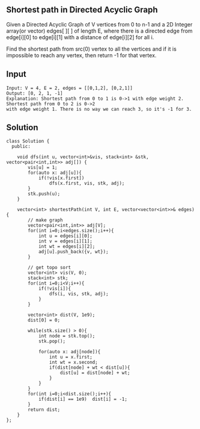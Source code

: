 ## Shortest path in Directed Acyclic Graph
Given a Directed Acyclic Graph of V vertices from 0 to n-1 and a 2D Integer array(or vector) edges[ ][ ] of length E, where there is a directed edge from edge[i][0] to edge[i][1] with a distance of edge[i][2] for all i.

Find the shortest path from src(0) vertex to all the vertices and if it is impossible to reach any vertex, then return -1 for that vertex.

## Input
```
Input: V = 4, E = 2, edges = [[0,1,2], [0,2,1]]
Output: [0, 2, 1, -1]
Explanation: Shortest path from 0 to 1 is 0->1 with edge weight 2. Shortest path from 0 to 2 is 0->2
with edge weight 1. There is no way we can reach 3, so it's -1 for 3.
```

## Solution

```
class Solution {
  public:
  
    void dfs(int u, vector<int>&vis, stack<int> &stk, vector<pair<int,int>> adj[]) {
        vis[u] = 1;
        for(auto x: adj[u]){
            if(!vis[x.first])
                dfs(x.first, vis, stk, adj);
        }
        stk.push(u);
    }
  
    vector<int> shortestPath(int V, int E, vector<vector<int>>& edges) {
        // make graph
        vector<pair<int,int>> adj[V];
        for(int i=0;i<edges.size();i++){
            int u = edges[i][0];
            int v = edges[i][1];
            int wt = edges[i][2];
            adj[u].push_back({v, wt});
        }
        
        // get topo sort
        vector<int> vis(V, 0);
        stack<int> stk;
        for(int i=0;i<V;i++){
            if(!vis[i]){
                dfs(i, vis, stk, adj);
            }
        }
        
        vector<int> dist(V, 1e9);
        dist[0] = 0;
        
        while(stk.size() > 0){
            int node = stk.top();
            stk.pop();
            
            for(auto x: adj[node]){
                int u = x.first;
                int wt = x.second;
                if(dist[node] + wt < dist[u]){
                    dist[u] = dist[node] + wt;
                }
            }
        }
        for(int i=0;i<dist.size();i++){
            if(dist[i] == 1e9)  dist[i] = -1;
        }
        return dist;
    }
};
```
